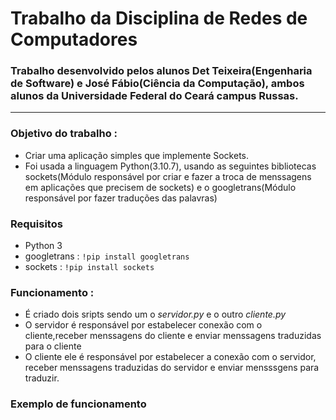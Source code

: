# Trabalho da Disciplina de Redes de Computadores
### Trabalho desenvolvido pelos alunos Det Teixeira(Engenharia de Software) e José Fábio(Ciência da Computação), ambos alunos da Universidade Federal do Ceará campus Russas.

---
### Objetivo do trabalho : 
- Criar uma aplicação simples que implemente Sockets.
- Foi usada a linguagem Python(3.10.7), usando as seguintes bibliotecas sockets(Módulo responsável por criar e fazer a troca de menssagens em aplicações que precisem de sockets) e o googletrans(Módulo responsável por fazer traduções das palavras)


### Requisitos
- Python 3
- googletrans : `!pip install googletrans`
- sockets : `!pip install sockets`


### Funcionamento : 
- É criado dois sripts sendo um o *servidor.py* e o outro *cliente.py*
- O servidor é responsável por estabelecer conexão com o cliente,receber menssagens do cliente e enviar menssagens traduzidas para o cliente
- O cliente ele é responsável por estabelecer a conexão com o servidor, receber menssagens traduzidas do servidor e enviar mensssgens para traduzir.

### Exemplo de funcionamento
